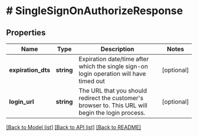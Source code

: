 # # SingleSignOnAuthorizeResponse

## Properties

Name | Type | Description | Notes
------------ | ------------- | ------------- | -------------
**expiration_dts** | **string** | Expiration date/time after which the single sign-on login operation will have timed out | [optional]
**login_url** | **string** | The URL that you should redirect the customer&#39;s browser to.  This URL will begin the login process. | [optional]

[[Back to Model list]](../../README.md#models) [[Back to API list]](../../README.md#endpoints) [[Back to README]](../../README.md)
